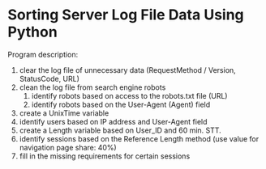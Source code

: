 # Sorting Server Log File Data Using Python
Program description:
1. clear the log file of unnecessary data (RequestMethod / Version, StatusCode, URL)
2. clean the log file from search engine robots
   1. identify robots based on access to the robots.txt file (URL)
   1. identify robots based on the User-Agent (Agent) field
3. create a UnixTime variable
4. identify users based on IP address and User-Agent field
5. create a Length variable based on User_ID and 60 min. STT.
6. identify sessions based on the Reference Length method (use value for navigation page share: 40%)
7. fill in the missing requirements for certain sessions
